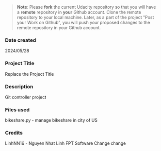 >**Note**: Please **fork** the current Udacity repository so that you will have a **remote** repository in **your** Github account. Clone the remote repository to your local machine. Later, as a part of the project "Post your Work on Github", you will push your proposed changes to the remote repository in your Github account.

### Date created
2024/05/28

### Project Title
Replace the Project Title

### Description
Git controller project

### Files used
bikeshare.py - manage bikeshare in city of US

### Credits
LinhNN16 - Nguyen Nhat Linh
FPT Software
Change change
